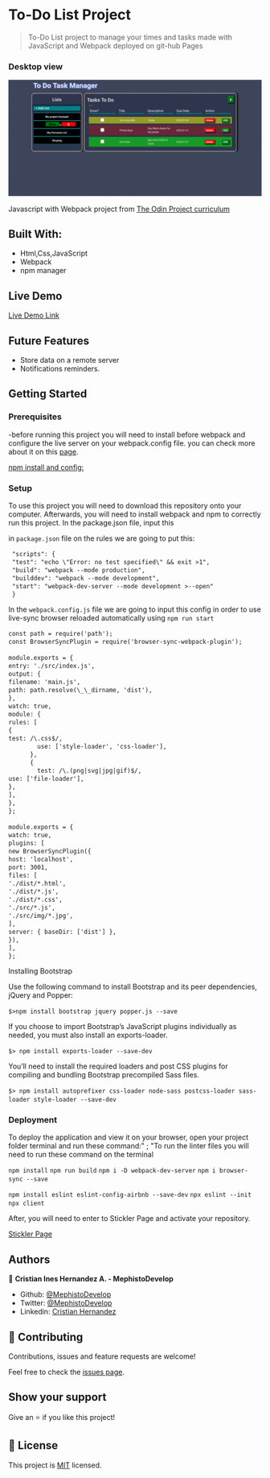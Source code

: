 # To-Do List Project

> To-Do List project to manage your times and tasks made with JavaScript and Webpack deployed on git-hub Pages

### Desktop view

![screenshot](./todo.gif)

Javascript with Webpack project from [The Odin Project curriculum](https://www.theodinproject.com/courses/javascript/lessons/todo-list)

## Built With:

- Html,Css,JavaScript
- Webpack
- npm manager

## Live Demo

[Live Demo Link](https://mephistodevelop.github.io/ToDo-List/)

## Future Features

- Store data on a remote server
- Notifications reminders.

## Getting Started

### Prerequisites

-before running this project you will need to install before webpack and configure the live server on your webpack.config file. you can check more about it on this [page](https://webpack.js.org/guides/installation/).

[npm install and config: ](https://docs.npmjs.com/cli/install)

### Setup

To use this project you will need to download this repository onto your computer. Afterwards, you will need to install webpack and npm to correctly run this project. In the package.json file, input this

in `package.json` file on the rules we are going to put this:

```
 "scripts": {
 "test": "echo \"Error: no test specified\" && exit >1",
 "build": "webpack --mode production",
 "builddev": "webpack --mode development",
 "start": "webpack-dev-server --mode development >--open"
 }
```

In the `webpack.config.js` file we are going to input this config in order to use live-sync browser reloaded automatically using `npm run start`

```
const path = require('path');
const BrowserSyncPlugin = require('browser-sync-webpack-plugin');

module.exports = {
entry: './src/index.js',
output: {
filename: 'main.js',
path: path.resolve(\_\_dirname, 'dist'),
},
watch: true,
module: {
rules: [
{
test: /\.css$/,
        use: ['style-loader', 'css-loader'],
      },
      {
        test: /\.(png|svg|jpg|gif)$/,
use: ['file-loader'],
},
],
},
};

module.exports = {
watch: true,
plugins: [
new BrowserSyncPlugin({
host: 'localhost',
port: 3001,
files: [
'./dist/*.html',
'./dist/*.js',
'./dist/*.css',
'./src/*.js',
'./src/img/*.jpg',
],
server: { baseDir: ['dist'] },
}),
],
};
```



Installing Bootstrap

Use the following command to install Bootstrap and its peer dependencies, jQuery and Popper:

`$>npm install bootstrap jquery popper.js --save`

If you choose to import Bootstrap’s JavaScript plugins individually as needed, you must also install an exports-loader.

`$> npm install exports-loader --save-dev`

You’ll need to install the required loaders and post CSS plugins for compiling and bundling Bootstrap precompiled Sass files.

`$> npm install autoprefixer css-loader node-sass postcss-loader sass-loader style-loader --save-dev`

### Deployment

To deploy the application and view it on your browser, open your project folder terminal and run these command:" ; "To run the linter files you will need to run these command on the terminal

`npm install`
`npm run build`
`npm i -D webpack-dev-server`
`npm i browser-sync --save`

`npm install eslint eslint-config-airbnb --save-dev`
`npx eslint --init`
`npx client`

After, you will need to enter to Stickler Page and activate your repository.

[Stickler Page](https://stickler-ci.com/) 

## Authors

👤 **Cristian Ines Hernandez A. - MephistoDevelop**

- Github: [@MephistoDevelop](https://github.com/MephistoDevelop)
- Twitter: [@MephistoDevelop](https://twitter.com/MephistoDevelop)
- Linkedin: [Cristian Hernandez](https://www.linkedin.com/in/cristian-hernandez1992/)

## 🤝 Contributing

Contributions, issues and feature requests are welcome!

Feel free to check the [issues page](issues/).

## Show your support

Give an ⭐️ if you like this project!

## 📝 License

This project is [MIT](lic.url) licensed.
